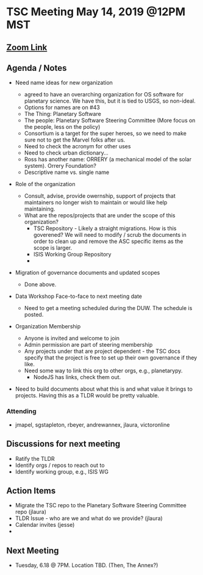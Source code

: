 # TSC Meeting May 14, 2019 @12PM MST

## [Zoom Link](https://zoom.us/j/814763419)

## Agenda / Notes

- Need name ideas for new organization
  - agreed to have an overarching organization for OS software for planetary science. We have this, but it is tied to USGS, so non-ideal.
  - Options for names are on #43
  - The Thing: Planetary Software
  - The people: Planetary Software Steering Committee (More focus on the people, less on the policy)
  - Consortium is a target for the super heroes, so we need to make sure not to get the Marvel folks after us.
  - Need to check the acronym for other uses
  - Need to check urban dictionary...
  - Ross has another name: ORRERY (a mechanical model of the solar system). Orrery Foundation? 
  - Descriptive name vs. single name
- Role of the organization
  - Consult, advise, provide owernship, support of projects that maintainers no longer wish to maintain or would like help maintaining.
  - What are the repos/projects that are under the scope of this organization?
    - TSC Repository - Likely a straight migrations. How is this goverened? We will need to modify / scrub the documents in order to clean up and remove the ASC specific items as the scope is larger.
    - ISIS Working Group Repository
    - 
- Migration of governance documents and updated scopes
  -  Done above.
  
- Data Workshop Face-to-face to next meeting date
  - Need to get a meeting scheduled during the DUW. The schedule is posted. 

- Organization Membership
  - Anyone is invited and welcome to join
  - Admin permission are part of steering membership
  - Any projects under that are project dependent - the TSC docs specify that the project is free to set up their own governance if they like.
  - Need some way to link this org to other orgs, e.g., planetarypy.
    - NodeJS has links, check them out.
- Need to build documents about what this is and what value it brings to projects. Having this as a TLDR would be pretty valuable.

### Attending
 - jmapel, sgstapleton, rbeyer, andrewannex, jlaura, victoronline
 
## Discussions for next meeting
  - Ratify the TLDR
  - Identify orgs / repos to reach out to
  - Identify working group, e.g., ISIS WG
  
## Action Items
  - Migrate the TSC repo to the Planetary Software Steering Committee repo (jlaura)
  - TLDR Issue - who are we and what do we provide? (jlaura)
  - Calendar invites (jesse)
  - 

  
## Next Meeting
  - Tuesday, 6.18 @ 7PM. Location TBD. (Then, The Annex?)
